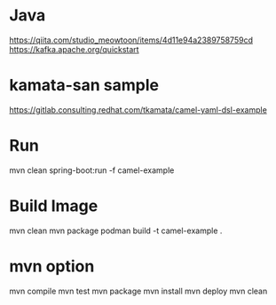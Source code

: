 # Java
https://qiita.com/studio_meowtoon/items/4d11e94a2389758759cd
https://kafka.apache.org/quickstart

# kamata-san sample
https://gitlab.consulting.redhat.com/tkamata/camel-yaml-dsl-example

# Run
mvn clean spring-boot:run -f camel-example

# Build Image
mvn clean
mvn package
podman build -t camel-example .

# mvn option 
mvn compile
mvn test
mvn package
mvn install
mvn deploy
mvn clean